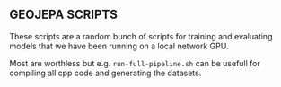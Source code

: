 ## GEOJEPA SCRIPTS


These scripts are a random bunch of scripts for training and evaluating models that we have been running on a local network GPU.

Most are worthless but e.g. `run-full-pipeline.sh` can be usefull for compiling all cpp code and generating the datasets.